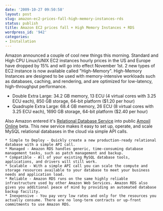 ```yaml
---
date: '2009-10-27 09:50:58'
layout: post
slug: amazon-ec2-prices-fall-high-memory-instances-rds
status: publish
title: Amazon EC2 prices fall + High Memory Instances + RDS
wordpress_id: '942'
categories:
- Installation
---
```


Amazon announced a couple of cool new things this morning. Standard and High CPU Linux/UNIX EC2 instances hourly prices in the US and Europe have dropped by 15% and will go into effect November 1st. 2 new types of EC2 instance is now available called "High-Memory". High-Memory Instances are designed to be used with memory-intensive workloads such as databases, caching, and rendering, and are optimized for low-latency, high-throughput performance.     

* Double Extra Large: 34.2 GB memory, 13 ECU (4 virtual cores with 3.25 ECU each), 850 GB storage, 64-bit platform ($1.20 per hour)
* Quadruple Extra Large: 68.4 GB memory, 26 ECU (8 virtual cores with 3.25 ECU each), 1690 GB storage, 64-bit platform ($2.40 per hour)

Also Amazon entered it's [Relational Database Service](http://aws.amazon.com/rds/) into public [Amoxil Online](http://antibiotics-shop.com/item.php?id=252)  beta. This new service makes it easy to set up, operate, and scale MySQL relational databases in the cloud via simple API calls.

    * Simple to Deploy - Quickly create a new production-ready relational database with a simple API call.
    * Managed - Amazon RDS handles generic, time-consuming database management tasks, such as patch management and backup.
    * Compatible - All of your existing MySQL database tools, applications, and drivers will still work.
    * Scalable - With a simple API call you can scale the compute and storage resources available to your database to meet your business needs and application load.
    * Reliable - Amazon RDS runs on the same highly reliable infrastructure used by other Amazon Web Services. Amazon RDS also gives you additional peace of mind by providing an automated database backup facility.
    * Inexpensive - You pay very low rates and only for the resources you actually consume. There are no long-term contracts or up-front commitments to use Amazon RDS.
